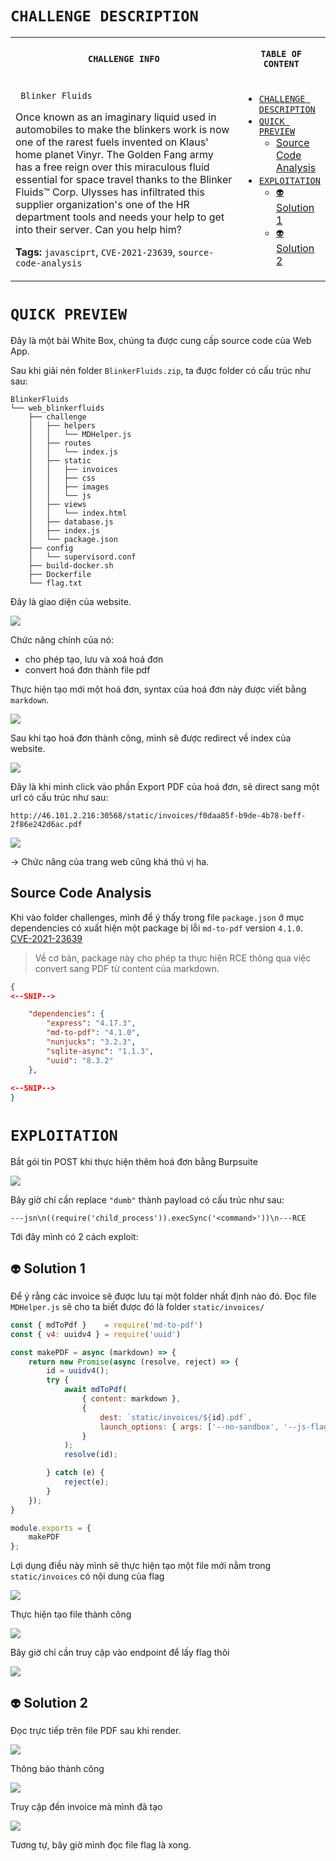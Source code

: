 # `CHALLENGE DESCRIPTION`

<table>
<th style="text-align: center">
<img width="600" height="1">

```
CHALLENGE INFO
```

</th>

<th style="text-align: center">
<img width="350" height="1">

```
TABLE OF CONTENT
```

</th>
<tr>

<td width="600">      

<code> Blinker Fluids </code>

Once known as an imaginary liquid used in automobiles to make the blinkers work is now one of the rarest fuels invented on Klaus' home planet Vinyr. The Golden Fang army has a free reign over this miraculous fluid essential for space travel thanks to the Blinker Fluids™ Corp. Ulysses has infiltrated this supplier organization's one of the HR department tools and needs your help to get into their server. Can you help him?

**Tags:** `javasciprt`, `CVE-2021-23639`, `source-code-analysis`

</td>

<td>
<img width="600" height="1">

- [`CHALLENGE DESCRIPTION`](#challenge-description)
- [`QUICK PREVIEW`](#quick-preview)
	- [Source Code Analysis](#source-code-analysis)
- [`EXPLOITATION`](#exploitation)
	- [`👽` Solution 1](#-solution-1)
	- [`👽` Solution 2](#-solution-2)
</td>

</tr></table>

# `QUICK PREVIEW`

Đây là một bài White Box, chúng ta được cung cấp source code của Web App.

Sau khi giải nén folder `BlinkerFluids.zip`, ta được folder có cấu trúc như sau: 

```shell
BlinkerFluids
└── web_blinkerfluids
    ├── challenge
	│   ├── helpers
	│   │   └── MDHelper.js
	│   ├── routes
	│   │   └── index.js
	│   ├── static
	│   │   ├── invoices
	│   │   ├── css
	│   │   ├── images
	│   │   └── js
	│   ├── views
	│   │   └── index.html
	│   ├── database.js
	│   ├── index.js
    │   └── package.json
    ├── config
	│   └── supervisord.conf
	├── build-docker.sh
	├── Dockerfile
	└── flag.txt
```

Đây là giao diện của website.

![](../../attachments/Pasted%20image%2020220727132908.png)

Chức năng chính của nó:
+ cho phép tạo, lưu và xoá hoá đơn 
+ convert hoá đơn thành file pdf

Thực hiện tạo mới một hoá đơn, syntax của hoá đơn này được viết bằng `markdown`.

![](../../attachments/Pasted%20image%2020220727133029.png)

Sau khi tạo hoá đơn thành công, mình sẽ được redirect về index của website.

![](../../attachments/Pasted%20image%2020220727133742.png)

Đây là khi mình click vào phần Export PDF của hoá đơn, sẽ direct sang một url có cấu trúc như sau:

`http://46.101.2.216:30568/static/invoices/f0daa85f-b9de-4b78-beff-2f86e242d6ac.pdf`

![](../../attachments/Pasted%20image%2020220727133007.png)

→ Chức năng của trang web cũng khá thú vị ha. 

## Source Code Analysis
Khi vào folder challenges, mình để ý thấy trong file `package.json` ở mục dependencies có xuất hiện một package bị lỗi `md-to-pdf` version `4.1.0`.  [CVE-2021-23639](https://github.com/advisories/GHSA-x949-7cm6-fm6p)

> Về cơ bản, package này cho phép ta thực hiện RCE thông qua việc convert sang PDF từ content của markdown.

```json
{
<--SNIP-->

	"dependencies": {
		"express": "4.17.3",
		"md-to-pdf": "4.1.0",
		"nunjucks": "3.2.3",
		"sqlite-async": "1.1.3",
		"uuid": "8.3.2"
	},
	
<--SNIP-->
}
```

# `EXPLOITATION`

Bắt gói tin POST khi thực hiện thêm hoá đơn bằng Burpsuite

![](../../attachments/Pasted%20image%2020220727134538.png)

Bây giờ chỉ cần replace `"dumb"` thành payload có cấu trúc như sau:

```javscript
---jsn\n((require('child_process')).execSync('<command>'))\n---RCE
```

Tới đây mình có 2 cách exploit:

## `👽` Solution 1

Để ý rằng các invoice sẽ được lưu tại một folder nhất định nào đó. Đọc file `MDHelper.js` sẽ cho ta biết được đó là folder `static/invoices/`

```javascript
const { mdToPdf }    = require('md-to-pdf')
const { v4: uuidv4 } = require('uuid')

const makePDF = async (markdown) => {
    return new Promise(async (resolve, reject) => {
        id = uuidv4();
        try {
            await mdToPdf(
                { content: markdown },
                {
                    dest: `static/invoices/${id}.pdf`,
                    launch_options: { args: ['--no-sandbox', '--js-flags=--noexpose_wasm,--jitless'] }
                }
            );
            resolve(id);

        } catch (e) {
            reject(e);
        }
    });
}

module.exports = {
    makePDF
};
```

Lợi dụng điều này mình sẽ thực hiện tạo một file mới nằm trong `static/invoices` có nội dung của flag

![](../../attachments/Pasted%20image%2020220727140155.png)

Thực hiện tạo file thành công 

![](../../attachments/Pasted%20image%2020220727140231.png)

Bây giờ chỉ cần truy cập vào endpoint để lấy flag thôi

![](../../attachments/Pasted%20image%2020220727140800.png)

## `👽` Solution 2
Đọc trực tiếp trên file PDF sau khi render.

![](../../attachments/Pasted%20image%2020220727141643.png)

Thông báo thành công 

![](../../attachments/Pasted%20image%2020220727141359.png)

Truy cập đến invoice mà mình đã tạo

![](../../attachments/Pasted%20image%2020220727141533.png)

Tương tự, bây giờ mình đọc file flag là xong.